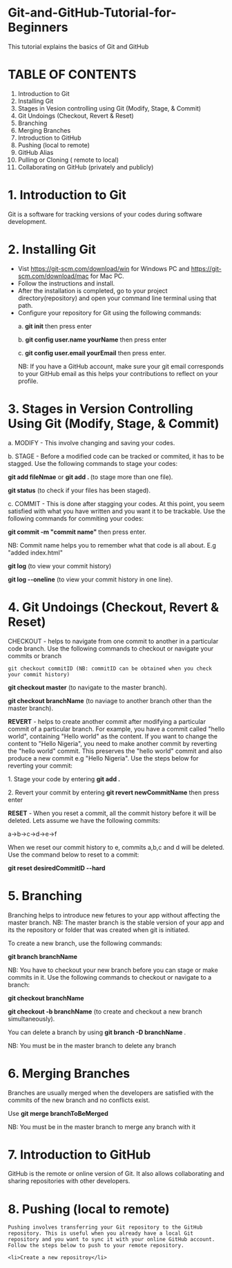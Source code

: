 # Git-and-GitHub-Tutorial-for-Beginners
This tutorial explains the basics of Git and GitHub

# TABLE OF CONTENTS

1. Introduction to Git
2. Installing Git
3. Stages in Vesion controlling using Git (Modify, Stage, & Commit)
4. Git Undoings (Checkout, Revert & Reset)
5. Branching
6. Merging Branches
7. Introduction to GitHub
8. Pushing (local to remote)
9. GitHub Alias
10. Pulling or Cloning ( remote to local)
11. Collaborating on GitHub (privately and publicly)



# 1. Introduction to Git
Git is a software for tracking versions of your codes during software development.



# 2. Installing Git
  - Vist https://git-scm.com/download/win for Windows PC and https://git-scm.com/download/mac for Mac PC.
  - Follow the instructions and install.
  - After the installation is completed, go to your project directory(repository) and open your command line terminal using that path.
  - Configure your  repository for Git using the following commands:
          <p>  a. <b>git init</b> then press enter</p>
          <p>  b. <b>git config user.name yourName</b> then press enter</p>
           <p> c. <b>git config user.email yourEmail</b> then press enter.</p> NB: If you have a GitHub account, make sure your git email corresponds to your GitHub email as this helps your contributions to reflect on your profile.
    



# 3. Stages in Version Controlling Using Git (Modify, Stage, & Commit)
<p>a. MODIFY - This involve changing and saving your codes.</P>
<p>b. STAGE - Before a modified code can be tracked or commited, it has to be stagged. Use the following commands to stage your codes:</P>
  <p><b>git add fileNmae</b>  or <b>git add . </b>  (to stage more than one file).</P>
 <p> <b>git status</b>  (to check if your files has been staged).</p>
<p>c. COMMIT - This is done after stagging your codes. At this point, you seem satisfied with what you have written and you want it to be trackable. Use the following commands for commiting your codes: 
  <p><b>git commit -m "commit name" </b> then press enter. </p>NB: Commit name helps you to remember what that code is all about. E.g "added index.html"
<p>  <b>git log</b> (to view your commit history)</p>
 <p> <b>git log --oneline</b> (to view your commit history in one line).</P>
  
  
  
# 4.  Git Undoings (Checkout, Revert & Reset)
  CHECKOUT - helps to navigate from one commit to another in a particular code branch. Use the following commands to checkout or navigate your commits or branch
 
    git checkout commitID (NB: commitID can be obtained when you check your commit history)
   <P> <b>git checkout master</b> (to navigate to the master branch).</P>
  <p> <b> git checkout branchName</b> (to naviage to another branch other than the master branch).</p>
    
<p> <b>  REVERT</b> - helps to create another commit after modifying a particular commit of a particular branch. For example, you have a commit called "hello world", containing "Hello world" as the content. If you want to change the content to "Hello Nigeria", you need to make another commit by reverting the "hello world" commit. This preserves the "hello world" commit and also produce a new commit e.g "Hello Nigeria".  Use the steps below for reverting your commit:</p>
    <p>1. Stage your code by entering <b>git add .</b> </P>
  <p>  2. Revert your commit by entering <b>git revert newCommitName</b> then press enter</P>
 
<p> <b> RESET</b> - When you reset a commit, all the commit history before it will be deleted. Lets assume we have the following commits: <p> a->b->c->d->e->f</p> When we reset our commit history to e, commits a,b,c and d will be deleted. Use the command below to reset to a commit:
<p>   <b> git reset desiredCommitID --hard</b></p>
    
 
 

  
 # 5.  Branching
  Branching helps to introduce new fetures to your app without affecting the master branch. NB: The master branch is the stable version of your app and its the repository or folder that was created when git is initiated.
  <P>To create a new branch, use the following commands:
      <P> <b>git branch branchName</b></p>
   NB: You have to checkout your new branch before you can stage or make commits in it. Use the following commands to checkout or navigate to a branch: 
  <p><b>git checkout branchName</b></p>
   <b>git checkout -b branchName</b> (to create and checkout a new branch simultaneously).</p>
   <p> You can delete a branch by using <b> git branch -D branchName </b>.</p>
  <p> NB: You must be in the master branch to delete any branch </p>
   
   
   
# 6. Merging Branches
  Branches are usually merged when the developers are satisfied with the commits of the new branch and no conflicts exist.
  <p> Use <b> git merge branchToBeMerged </b> </p>
  
  <p> NB: You must be in the master branch to merge any branch with it </p>
  
# 7. Introduction to GitHub
  GitHub is the remote or online version of Git. It also allows collaborating and sharing repositories with other developers.
  
  
# 8. Pushing (local to remote)
    Pushing involves transferring your Git repository to the GitHub repository. This is useful when you already have a local Git repository and you want to sync it with your online GitHub account. Follow the steps below to push to your remote repository.
    
    <li>Create a new repositroy</li>
    
    

  
  





